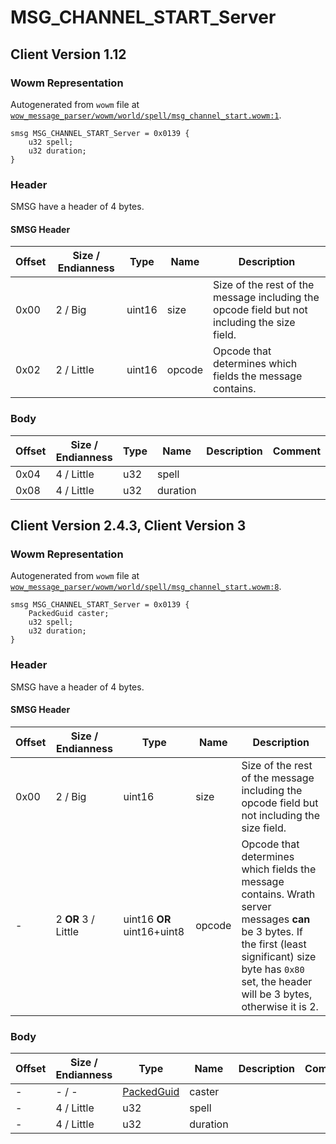 # MSG_CHANNEL_START_Server

## Client Version 1.12

### Wowm Representation

Autogenerated from `wowm` file at [`wow_message_parser/wowm/world/spell/msg_channel_start.wowm:1`](https://github.com/gtker/wow_messages/tree/main/wow_message_parser/wowm/world/spell/msg_channel_start.wowm#L1).
```rust,ignore
smsg MSG_CHANNEL_START_Server = 0x0139 {
    u32 spell;
    u32 duration;
}
```
### Header

SMSG have a header of 4 bytes.

#### SMSG Header

| Offset | Size / Endianness | Type   | Name   | Description |
| ------ | ----------------- | ------ | ------ | ----------- |
| 0x00   | 2 / Big           | uint16 | size   | Size of the rest of the message including the opcode field but not including the size field.|
| 0x02   | 2 / Little        | uint16 | opcode | Opcode that determines which fields the message contains.|

### Body

| Offset | Size / Endianness | Type | Name | Description | Comment |
| ------ | ----------------- | ---- | ---- | ----------- | ------- |
| 0x04 | 4 / Little | u32 | spell |  |  |
| 0x08 | 4 / Little | u32 | duration |  |  |

## Client Version 2.4.3, Client Version 3

### Wowm Representation

Autogenerated from `wowm` file at [`wow_message_parser/wowm/world/spell/msg_channel_start.wowm:8`](https://github.com/gtker/wow_messages/tree/main/wow_message_parser/wowm/world/spell/msg_channel_start.wowm#L8).
```rust,ignore
smsg MSG_CHANNEL_START_Server = 0x0139 {
    PackedGuid caster;
    u32 spell;
    u32 duration;
}
```
### Header

SMSG have a header of 4 bytes.

#### SMSG Header

| Offset | Size / Endianness | Type   | Name   | Description |
| ------ | ----------------- | ------ | ------ | ----------- |
| 0x00   | 2 / Big           | uint16 | size   | Size of the rest of the message including the opcode field but not including the size field.|
| -      | 2 **OR** 3 / Little| uint16 **OR** uint16+uint8 | opcode | Opcode that determines which fields the message contains. Wrath server messages **can** be 3 bytes. If the first (least significant) size byte has `0x80` set, the header will be 3 bytes, otherwise it is 2. |

### Body

| Offset | Size / Endianness | Type | Name | Description | Comment |
| ------ | ----------------- | ---- | ---- | ----------- | ------- |
| - | - / - | [PackedGuid](../types/packed-guid.md) | caster |  |  |
| - | 4 / Little | u32 | spell |  |  |
| - | 4 / Little | u32 | duration |  |  |


